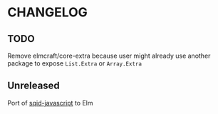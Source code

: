 # CHANGELOG

## TODO

Remove elmcraft/core-extra because user might already use another package to expose `List.Extra` or `Array.Extra`

## Unreleased

Port of [sqid-javascript](https://github.com/sqids/sqids-javascript/tree/94d69d1205849ca0a229346b435644b0cf38a574) to Elm
